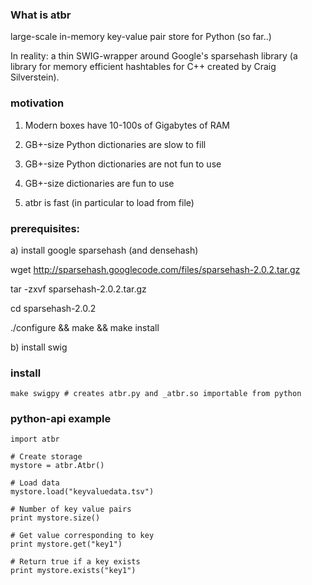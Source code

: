 ### What is atbr

large-scale in-memory key-value pair store for Python (so far..)

In reality: a thin SWIG-wrapper around Google's sparsehash library (a
library for memory efficient hashtables for C++ created by Craig
Silverstein).

### motivation
1) Modern boxes have 10-100s of Gigabytes of RAM

2) GB+-size Python dictionaries are slow to fill

3) GB+-size Python dictionaries are not fun to use

4) GB+-size dictionaries are fun to use

5) atbr is fast (in particular to load from file)

### prerequisites:
a) install google sparsehash (and densehash)

   wget http://sparsehash.googlecode.com/files/sparsehash-2.0.2.tar.gz

   tar -zxvf sparsehash-2.0.2.tar.gz

   cd sparsehash-2.0.2

   ./configure && make && make install

b) install swig

### install

    make swigpy # creates atbr.py and _atbr.so importable from python

### python-api example

    import atbr

    # Create storage
    mystore = atbr.Atbr()

    # Load data
    mystore.load("keyvaluedata.tsv")

    # Number of key value pairs
    print mystore.size()

    # Get value corresponding to key
    print mystore.get("key1")
    
    # Return true if a key exists
    print mystore.exists("key1")
    
    



